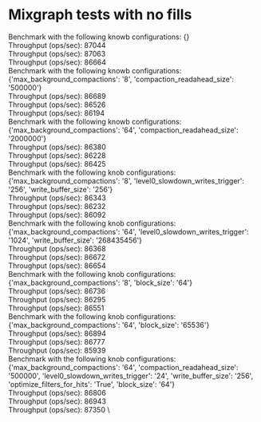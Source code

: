 # Mixgraph tests with no fills
Benchmark with the following knowb configurations: {} \
Throughput (ops/sec): 87044 \
Throughput (ops/sec): 87063 \
Throughput (ops/sec): 86664 \
Benchmark with the following knowb configurations: {'max_background_compactions': '8', 'compaction_readahead_size': '500000'} \
Throughput (ops/sec): 86689 \
Throughput (ops/sec): 86526 \
Throughput (ops/sec): 86194 \
Benchmark with the following knowb configurations: {'max_background_compactions': '64', 'compaction_readahead_size': '2000000'} \
Throughput (ops/sec): 86380 \
Throughput (ops/sec): 86228 \
Throughput (ops/sec): 86425 \
Benchmark with the following knob configurations: {'max_background_compactions': '8', 'level0_slowdown_writes_trigger': '256', 'write_buffer_size': '256'} \
Throughput (ops/sec): 86343 \
Throughput (ops/sec): 86232 \
Throughput (ops/sec): 86092 \
Benchmark with the following knob configurations: {'max_background_compactions': '64', 'level0_slowdown_writes_trigger': '1024', 'write_buffer_size': '268435456'} \
Throughput (ops/sec): 86368 \
Throughput (ops/sec): 86672 \
Throughput (ops/sec): 86654 \
Benchmark with the following knob configurations: {'max_background_compactions': '8', 'block_size': '64'} \
Throughput (ops/sec): 86736 \
Throughput (ops/sec): 86295 \
Throughput (ops/sec): 86551 \
Benchmark with the following knob configurations: {'max_background_compactions': '64', 'block_size': '65536'} \
Throughput (ops/sec): 86894 \
Throughput (ops/sec): 86777 \
Throughput (ops/sec): 85939 \
Benchmark with the following knob configurations: {'max_background_compactions': '64', 'compaction_readahead_size': '500000', 'level0_slowdown_writes_trigger': '24', 'write_buffer_size': '256', 'optimize_filters_for_hits': 'True', 'block_size': '64'} \
Throughput (ops/sec): 86806 \
Throughput (ops/sec): 86943 \
Throughput (ops/sec): 87350 \